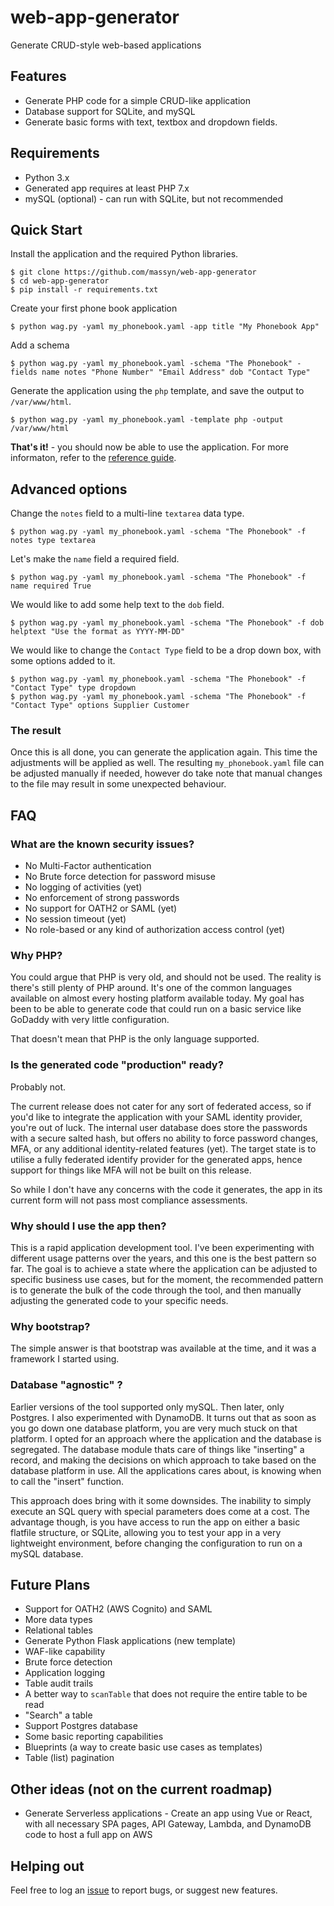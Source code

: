 # web-app-generator
Generate CRUD-style web-based applications

## Features

* Generate PHP code for a simple CRUD-like application
* Database support for SQLite, and mySQL
* Generate basic forms with text, textbox and dropdown fields.

## Requirements

* Python 3.x
* Generated app requires at least PHP 7.x
* mySQL (optional) - can run with SQLite, but not recommended

## Quick Start

Install the application and the required Python libraries.

```
$ git clone https://github.com/massyn/web-app-generator
$ cd web-app-generator
$ pip install -r requirements.txt
```

Create your first phone book application

```
$ python wag.py -yaml my_phonebook.yaml -app title "My Phonebook App"
```

Add a schema

```
$ python wag.py -yaml my_phonebook.yaml -schema "The Phonebook" -fields name notes "Phone Number" "Email Address" dob "Contact Type"
```

Generate the application using the `php` template, and save the output to `/var/www/html`.

```
$ python wag.py -yaml my_phonebook.yaml -template php -output /var/www/html
```

**That's it!** - you should now be able to use the application.  For more informaton, refer to the [reference guide](docs/wag.md).

## Advanced options

Change the `notes` field to a multi-line `textarea` data type.

```
$ python wag.py -yaml my_phonebook.yaml -schema "The Phonebook" -f notes type textarea
```

Let's make the `name` field a required field.

```
$ python wag.py -yaml my_phonebook.yaml -schema "The Phonebook" -f name required True
```

We would like to add some help text to the `dob` field.

```
$ python wag.py -yaml my_phonebook.yaml -schema "The Phonebook" -f dob helptext "Use the format as YYYY-MM-DD"
```

We would like to change the `Contact Type` field to be a drop down box, with some options added to it.
```
$ python wag.py -yaml my_phonebook.yaml -schema "The Phonebook" -f "Contact Type" type dropdown
$ python wag.py -yaml my_phonebook.yaml -schema "The Phonebook" -f "Contact Type" options Supplier Customer
```

### The result

Once this is all done, you can generate the application again.  This time the adjustments will be applied as well.  The resulting `my_phonebook.yaml` file can be adjusted manually if needed, however do take note that manual changes to the file may result in some unexpected behaviour.

## FAQ

### What are the known security issues?

* No Multi-Factor authentication
* No Brute force detection for password misuse
* No logging of activities (yet)
* No enforcement of strong passwords
* No support for OATH2 or SAML (yet)
* No session timeout (yet)
* No role-based or any kind of authorization access control (yet)

### Why PHP?

You could argue that PHP is very old, and should not be used.  The reality is there's still plenty of PHP around.  It's one of the common languages available on almost every hosting platform available today.  My goal has been to be able to generate code that could run on a basic service like GoDaddy with very little configuration.

That doesn't mean that PHP is the only language supported.

### Is the generated code "production" ready?

Probably not.

The current release does not cater for any sort of federated access, so if you'd like to integrate the application with your SAML identity provider, you're out of luck.  The internal user database does store the passwords with a secure salted hash, but offers no ability to force password changes, MFA, or any additional identity-related features (yet).  The target state is to utilise a fully federated identify provider for the generated apps, hence support for things like MFA will not be built on this release.

So while I don't have any concerns with the code it generates, the app in its current form will not pass most compliance assessments.

### Why should I use the app then?

This is a rapid application development tool.  I've been experimenting with different usage patterns over the years, and this one is the best pattern so far.  The goal is to achieve a state where the application can be adjusted to specific business use cases, but for the moment, the recommended pattern is to generate the bulk of the code through the tool, and then manually adjusting the generated code to your specific needs.

### Why bootstrap?

The simple answer is that bootstrap was available at the time, and it was a framework I started using.

### Database "agnostic" ?

Earlier versions of the tool supported only mySQL.  Then later, only Postgres.  I also experimented with DynamoDB.  It turns out that as soon as you go down one database platform, you are very much stuck on that platform.  I opted for an approach where the application and the database is segregated.  The database module thats care of things like "inserting" a record, and making the decisions on which approach to take based on the database platform in use.  All the applications cares about, is knowing when to call the "insert" function.

This approach does bring with it some downsides.  The inability to simply execute an SQL query with special parameters does come at a cost.  The advantage though, is you have access to run the app on either a basic flatfile structure, or SQLite, allowing you to test your app in a very lightweight environment, before changing the configuration to run on a mySQL database.

## Future Plans

* Support for OATH2 (AWS Cognito) and SAML
* More data types
* Relational tables
* Generate Python Flask applications (new template)
* WAF-like capability
* Brute force detection
* Application logging
* Table audit trails
* A better way to `scanTable` that does not require the entire table to be read
* "Search" a table
* Support Postgres database
* Some basic reporting capabilities
* Blueprints (a way to create basic use cases as templates)
* Table (list) pagination

## Other ideas (not on the current roadmap)

* Generate Serverless applications - Create an app using Vue or React, with all necessary SPA pages, API Gateway, Lambda, and DynamoDB code to host a full app on AWS

## Helping out

Feel free to log an [issue](https://github.com/massyn/web-app-generator/issues/new) to report bugs, or suggest new features.
